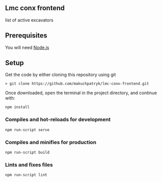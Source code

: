## Lmc conx frontend
list of active excavators

## Prerequisites
You will need [Node.js](https://nodejs.org)

## Setup

Get the code by either cloning this repository using git

    > git clone https://github.com/makuchpatryk/lmc-conx-frontend.git


Once downloaded, open the terminal in the project directory, and continue with:

```
npm install
```

### Compiles and hot-reloads for development
```
npm run-script serve
```

### Compiles and minifies for production
```
npm run-script build
```

### Lints and fixes files
```
npm run-script lint

```